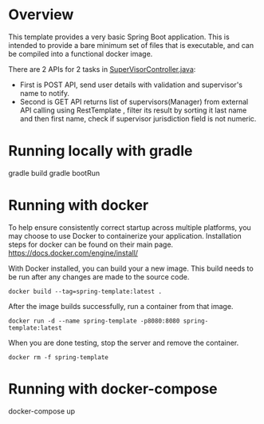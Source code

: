 # Overview
This template provides a very basic Spring Boot application. This is intended to provide a bare minimum set of files that is executable, and can be compiled into a functional docker image.

There are 2 APIs for 2 tasks in [SuperVisorController.java](/spring-template/src/main/java/springtemplate/SupervisorController.java):
- First is POST API, send user details with validation and supervisor's name to notify.
- Second is GET API returns list of supervisors(Manager) from external API calling using RestTemplate , filter its result by sorting it last name and then first name, check if supervisor jurisdiction field is not numeric.

# Running locally with gradle
gradle build
gradle bootRun

# Running with docker
To help ensure consistently correct startup across multiple platforms, you may choose to use Docker to containerize your application.  Installation steps for docker can be found on their main page.
https://docs.docker.com/engine/install/

With Docker installed, you can build your a new image. This build needs to be run after any changes are made to the source code.
```
docker build --tag=spring-template:latest .
```

After the image builds successfully, run a container from that image.
```
docker run -d --name spring-template -p8080:8080 spring-template:latest
```

When you are done testing, stop the server and remove the container.
```
docker rm -f spring-template
```

# Running with docker-compose
docker-compose up
